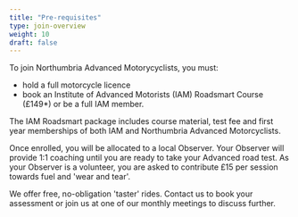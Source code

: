 ```yaml
---
title: "Pre-requisites"
type: join-overview
weight: 10
draft: false
---
```


To join Northumbria Advanced Motorycyclists, you must:

- hold a full motorcycle licence
- book an Institute of Advanced Motorists (IAM) Roadsmart Course (£149*) or be a full IAM member.

The IAM Roadsmart package includes course material, test fee and first year memberships of both IAM and Northumbria Advanced Motorcyclists.

Once enrolled, you will be allocated to a local Observer. Your Observer will provide 1:1 coaching until you are ready to take your Advanced road test. As your Observer is a volunteer, you are asked to contribute £15 per session towards fuel and 'wear and tear'.

We offer free, no-obligation 'taster' rides. Contact us to book your assessment or join us at one of our monthly meetings to discuss further.